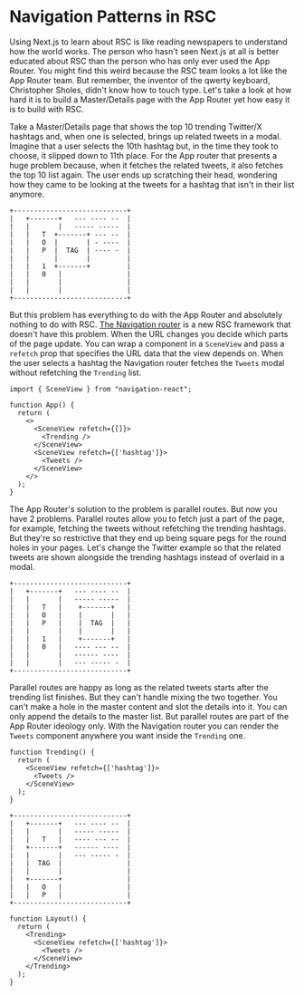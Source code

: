 # Navigation Patterns in RSC

Using Next.js to learn about RSC is like reading newspapers to understand how the world works. The person who hasn't seen Next.js at all is better educated about RSC than the person who has only ever used the App Router. You might find this weird because the RSC team looks a lot like the App Router team. But remember, the inventor of the qwerty keyboard, Christopher Sholes, didn't know how to touch type. Let's take a look at how hard it is to build a Master/Details page with the App Router yet how easy it is to build with RSC.

Take a Master/Details page that shows the top 10 trending Twitter/X hashtags and, when one is selected, brings up related tweets in a modal. Imagine that a user selects the 10th hashtag but, in the time they took to choose, it slipped down to 11th place. For the App router that presents a huge problem because, when it fetches the related tweets, it also fetches the top 10 list again. The user ends up scratching their head, wondering how they came to be looking at the tweets for a hashtag that isn't in their list anymore.

```
+----------------------------+
|   +-------+   --- ---- --  |
|   |       |   ----- -----  |
|   |   T  +-------+ --- --  |
|   |   O  |       | - ----  |
|   |   P  |  TAG  | ---- -  |
|   |      |       |         |
|   |   1  +-------+         |
|   |   0   |                |
|   |       |                |
|   |       |                |
+----------------------------+
```

But this problem has everything to do with the App Router and absolutely nothing to do with RSC. [The Navigation router](https://grahammendick.github.io/navigation/) is a new RSC framework that doesn't have this problem. When the URL changes you decide which parts of the page update. You can wrap a component in a `SceneView` and pass a `refetch` prop that specifies the URL data that the view depends on. When the user selects a hashtag the Navigation router fetches the `Tweets` modal without refetching the `Trending` list.

```tsx
import { SceneView } from "navigation-react";

function App() {
  return (
    <>
      <SceneView refetch={[]}>
        <Trending />
      </SceneView>
      <SceneView refetch={['hashtag']}>
        <Tweets />
      </SceneView>
    </>
  );
}
```

The App Router's solution to the problem is parallel routes. But now you have 2 problems. Parallel routes allow you to fetch just a part of the page, for example, fetching the tweets without refetching the trending hashtags. But they're so restrictive that they end up being square pegs for the round holes in your pages. Let's change the Twitter example so that the related tweets are shown alongside the trending hashtags instead of overlaid in a modal.

```
+----------------------------+
|   +-------+   --- ---- --  |
|   |       |   ----- -----  |
|   |   T   |    +-------+   |
|   |   O   |    |       |   |
|   |   P   |    |  TAG  |   |
|   |       |    |       |   |
|   |   1   |    +-------+   |
|   |   0   |   ---- --- --  |
|   |       |   ------ ----  |
|   |       |   --- ----- -  |
+----------------------------+
```

Parallel routes are happy as long as the related tweets starts after the trending list finishes. But they can't handle mixing the two together. You can't make a hole in the master content and slot the details into it. You can only append the details to the master list. But parallel routes are part of the App Router ideology only. With the Navigation router you can render the `Tweets` component anywhere you want inside the `Trending` one.

```tsx
function Trending() {
  return (
    <SceneView refetch={['hashtag']}>
      <Tweets />
    </SceneView>
  );
}
```

```
+----------------------------+
|   +-------+   --- ---- --  |
|   |       |   ----- -----  |
|   |   T   |   ---- --- --  |
|   +-------+   ------ ----  |
|   |       |   --- ----- -  |
|   |  TAG  |                |
|   |       |                |
|   +-------+                |
|   |   O   |                |
|   |   P   |                |
+----------------------------+
```


```tsx
function Layout() {
  return (
    <Trending>
      <SceneView refetch={['hashtag']}>
        <Tweets />
      </SceneView>
    </Trending>
  );
}

```
